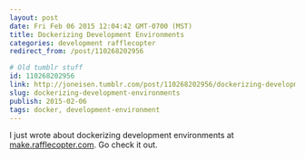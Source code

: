 ```yaml
---
layout: post
date: Fri Feb 06 2015 12:04:42 GMT-0700 (MST)
title: Dockerizing Development Environments
categories: development rafflecopter
redirect_from: /post/110268202956

# Old tumblr stuff
id: 110268202956
link: http://joneisen.tumblr.com/post/110268202956/dockerizing-development-environments
slug: dockerizing-development-environments
publish: 2015-02-06
tags: docker, development-environment
---
```



I just wrote about dockerizing development environments at [make.rafflecopter.com](http://make.rafflecopter.com/dockerizing-development-environments.html). Go check it out.

